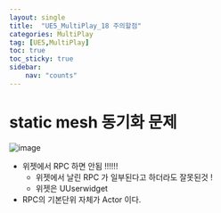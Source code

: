```yaml
---
layout: single
title:  "UE5_MultiPlay_18 주의할점"
categories: MultiPlay
tag: [UE5,MultiPlay]
toc: true
toc_sticky: true
sidebar:
    nav: "counts"
---
```


# static mesh 동기화 문제 

![image](https://github.com/silverlnng/VRFirstProject/assets/112385982/8fbbf371-e0ea-4322-951b-bc1eab075d6e)


* 위젯에서 RPC 하면 안됨 !!!!!! 
    * 위젯에서 날린 RPC 가 일부된다고 하더라도 잘못된것 !
    * 위젯은 UUserwidget 
* RPC의 기본단위 자체가 Actor 이다.



